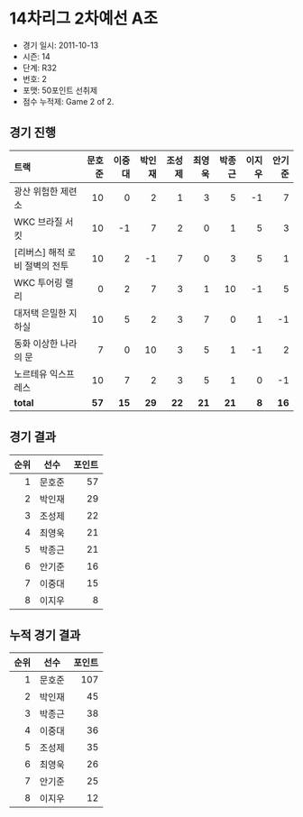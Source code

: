 # 14차리그 2차예선 A조

- 경기 일시: 2011-10-13
- 시즌: 14
- 단계: R32
- 번호: 2
- 포맷: 50포인트 선취제
- 점수 누적제: Game 2 of 2.





## 경기 진행

| 트랙 | 문호준 | 이중대 | 박인재 | 조성제 | 최영욱 | 박종근 | 이지우 | 안기준 |
|:---|---:|---:|---:|---:|---:|---:|---:|---:|
| 광산 위험한 제련소 | 10 | 0 | 2 | 1 | 3 | 5 | -1 | 7 |
| WKC 브라질 서킷 | 10 | -1 | 7 | 2 | 0 | 1 | 5 | 3 |
| [리버스] 해적 로비 절벽의 전투 | 10 | 2 | -1 | 7 | 0 | 3 | 5 | 1 |
| WKC 투어링 랠리 | 0 | 2 | 7 | 3 | 1 | 10 | -1 | 5 |
| 대저택 은밀한 지하실 | 10 | 5 | 2 | 3 | 7 | 0 | 1 | -1 |
| 동화 이상한 나라의 문 | 7 | 0 | 10 | 3 | 5 | 1 | -1 | 2 |
| 노르테유 익스프레스 | 10 | 7 | 2 | 3 | 5 | 1 | 0 | -1 |
| __total__ | __57__ | __15__ | __29__ | __22__ | __21__ | __21__ | __8__ | __16__ |




## 경기 결과

| 순위 | 선수 | 포인트 |
|---:|:---:|---:|
| 1 | 문호준 | 57 |
| 2 | 박인재 | 29 |
| 3 | 조성제 | 22 |
| 4 | 최영욱 | 21 |
| 5 | 박종근 | 21 |
| 6 | 안기준 | 16 |
| 7 | 이중대 | 15 |
| 8 | 이지우 | 8 |

## 누적 경기 결과

| 순위 | 선수 | 포인트 |
|---:|:---:|---:|
| 1 | 문호준 | 107 |
| 2 | 박인재 | 45 |
| 3 | 박종근 | 38 |
| 4 | 이중대 | 36 |
| 5 | 조성제 | 35 |
| 6 | 최영욱 | 26 |
| 7 | 안기준 | 25 |
| 8 | 이지우 | 12 |

